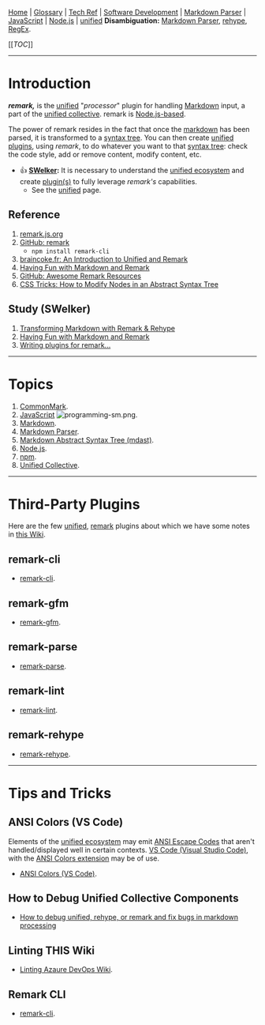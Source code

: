 [Home](/Slalom-LLC/Slalom-Consulting) | [Glossary](/Glossary) | [Tech Ref](/Tech-Ref) | [Software Development](/Tech-Ref/Software-Development) | [Markdown Parser](/Tech-Ref/Software-Development/Markup-Language/Markdown/Markdown-Parser) | [JavaScript](/Tech-Ref/Software-Development/JavaScript) | [Node.js](/Tech-Ref/Software-Development/JavaScript/Node.js) | [unified](/Tech-Ref/Software-Development/JavaScript/Node.js/unified)
**Disambiguation:** [Markdown Parser](/Tech-Ref/Software-Development/Markup-Language/Markdown/Markdown-Parser#markdown-parser-implementations), [rehype](/Tech-Ref/Software-Development/JavaScript/Node.js/unified/rehype), [RegEx](/Tech-Ref/Software-Development/RegEx-\(Regular-Expression\)).

[[_TOC_]]

---
# Introduction
***remark,*** is the [unified](/Tech-Ref/Software-Development/JavaScript/Node.js/unified) "_processor_" plugin for handling [Markdown](/Tech-Ref/Software-Development/Markup-Language/Markdown) input, a part of the [unified collective](/Tech-Ref/Software-Development/JavaScript/Node.js/unified). remark is [Node.js-based](/Tech-Ref/Software-Development/JavaScript/Node.js). 

The power of remark resides in the fact that once the [markdown](/Tech-Ref/Software-Development/Markup-Language/Markdown) has been parsed, it is transformed to a [syntax tree](/Tech-Ref/Software-Development/Data-Structures/AST-\(Abstract-Syntax-Tree\)). You can then create [unified plugins](/Tech-Ref/Software-Development/JavaScript/Node.js/unified#unified-plugins), using _remark_, to do whatever you want to that [syntax tree](/Tech-Ref/Software-Development/Data-Structures/AST-\(Abstract-Syntax-Tree\)): check the code style, add or remove content, modify content, etc.

- :+1: **[SWelker](/Individuals/Scott-Welker):** It is necessary to understand the [unified ecosystem](/Tech-Ref/Software-Development/JavaScript/Node.js/unified) and create [plugin(s)](/Tech-Ref/Software-Development/JavaScript/Node.js/unified#unified-plugins) to fully leverage _remark's_ capabilities.
   - See the [unified](/Tech-Ref/Software-Development/JavaScript/Node.js/unified) page.

## Reference
1. [remark.js.org](https://remark.js.org/)
1. [GitHub: remark](https://github.com/remarkjs/remark)
   - `npm install remark-cli`
1. [braincoke.fr: An Introduction to Unified and Remark](https://braincoke.fr/blog/2020/03/an-introduction-to-unified-and-remark/#the-unified-collective)
1. [Having Fun with Markdown and Remark](https://gocardless.com/blog/fun-with-markdown-and-remark/)
1. [GitHub: Awesome Remark Resources](https://github.com/remarkjs/awesome-remark)
1. [CSS Tricks: How to Modify Nodes in an Abstract Syntax Tree](https://css-tricks.com/how-to-modify-nodes-in-an-abstract-syntax-tree/)

## Study (SWelker)
1. [Transforming Markdown with Remark & Rehype](https://www.ryanfiller.com/blog/remark-and-rehype-plugins#when-to-use-each)
1. [Having Fun with Markdown and Remark](https://gocardless.com/blog/fun-with-markdown-and-remark/)
1. [Writing plugins for remark...](https://www.huy.dev/2018-05-remark-gatsby-plugin-part-2/)

---
# Topics
1. [CommonMark](/Tech-Ref/Software-Development/Markup-Language/Markdown/CommonMark).
1. [JavaScript](/Tech-Ref/Software-Development/JavaScript) ![programming-sm.png](/.attachments/programming-sm-84511b90-2d77-4364-8b25-7bee99dd4060.png).
1. [Markdown](/Tech-Ref/Software-Development/Markup-Language/Markdown).
1. [Markdown Parser](/Tech-Ref/Software-Development/Markup-Language/Markdown/Markdown-Parser).
1. [Markdown Abstract Syntax Tree (mdast)](/Tech-Ref/Software-Development/JavaScript/Node.js/unified/UST-\(Universal-Syntax-Tree\)/mdast-\(Markdown-Abstract-Syntax-Tree\)).
1. [Node.js](/Tech-Ref/Software-Development/JavaScript/Node.js).
1. [npm](/Tech-Ref/Software-Development/JavaScript/npm).
1. [Unified Collective](/Tech-Ref/Software-Development/JavaScript/Node.js/unified).

---
# Third-Party Plugins
Here are the few [unified](/Tech-Ref/Software-Development/JavaScript/Node.js/unified), [remark](/Tech-Ref/Software-Development/JavaScript/Node.js/unified/remark) plugins about which we have some notes in [this Wiki](/Tech-Ref/Microsoft/Microsoft-Azure/ADO-\(Azure-DevOps\)/Wiki-\(Azure-DevOps\)).

## remark-cli
- [remark-cli](/Tech-Ref/Software-Development/JavaScript/Node.js/unified/remark/remark%2Dcli).

## remark-gfm
- [remark-gfm](/Tech-Ref/Software-Development/JavaScript/Node.js/unified/remark/remark%2Dgfm).

## remark-parse
- [remark-parse](/Tech-Ref/Software-Development/JavaScript/Node.js/unified/remark/remark%2Dparse).

## remark-lint
- [remark-lint](/Tech-Ref/Software-Development/JavaScript/Node.js/unified/remark/remark%2Dlint).

## remark-rehype
- [remark-rehype](/Tech-Ref/Software-Development/JavaScript/Node.js/unified/remark/remark%2Drehype).

---
# Tips and Tricks

## ANSI Colors (VS Code)
Elements of the [unified ecosystem](/Tech-Ref/Software-Development/JavaScript/Node.js/unified) may emit [ANSI Escape Codes](/Tech-Ref/ANSI-Escape-Codes) that aren't handled/displayed well in certain contexts. [VS Code (Visual Studio Code)](/Tech-Ref/Microsoft/Visual-Studio/VS-Code-\(Visual-Studio-Code\)), with the [ANSI Colors extension](/Tech-Ref/Microsoft/Visual-Studio/VS-Code-\(Visual-Studio-Code\)/ANSI-Colors-\(VS-Code\)) may be of use. 
- [ANSI Colors (VS Code)](/Tech-Ref/Microsoft/Visual-Studio/VS-Code-\(Visual-Studio-Code\)/ANSI-Colors-\(VS-Code\)).

## How to Debug Unified Collective Components
- [How to debug unified, rehype, or remark and fix bugs in markdown processing](https://swizec.com/blog/how-to-debug-unified-rehype-or-remark-and-fix-bugs-in-markdown-processing-2/)

## Linting THIS Wiki
- [Linting Azaure DevOps Wiki](/Tech-Ref/Software-Development/JavaScript/Node.js/unified/remark/remark%2Dcli/Linting-Azaure-DevOps-Wiki).

## Remark CLI
- [remark-cli](/Tech-Ref/Software-Development/JavaScript/Node.js/unified/remark/remark%2Dcli).
